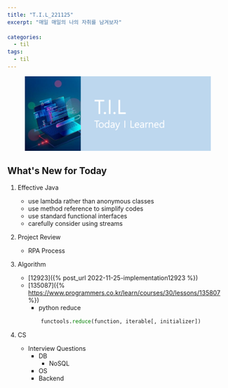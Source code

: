 ```yaml
---
title: "T.I.L_221125"
excerpt: "매일 매일의 나의 자취를 남겨보자"

categories:
  - til
tags:
  - til
---
```

<figure>
    <img src="/assets/images/til_image.png">
</figure>

## What's New for Today   
1. Effective Java
    - use lambda rather than anonymous classes
    - use method reference to simplify codes
    - use standard functional interfaces
    - carefully consider using streams 

2. Project Review
    - RPA Process

3. Algorithm 
    - [12923]({% post_url 2022-11-25-implementation12923 %})
    - [135087]({% https://www.programmers.co.kr/learn/courses/30/lessons/135807 %})
        - python reduce
        ```python
            functools.reduce(function, iterable[, initializer])
        ```

4. CS
    - Interview Questions
        - DB
            - NoSQL
        - OS
        - Backend